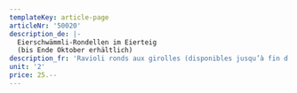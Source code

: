 ```yaml
---
templateKey: article-page
articleNr: '50020'
description_de: |-
  Eierschwämmli-Rondellen im Eierteig
  (bis Ende Oktober erhältlich)
description_fr: 'Ravioli ronds aux girolles (disponibles jusqu’à fin d’octobre)'
unit: '2'
price: 25.--
---
```


